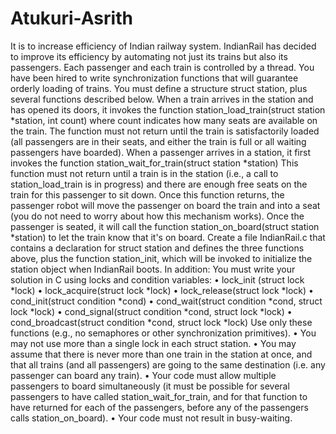 # Atukuri-Asrith
It is to increase efficiency of Indian railway system.
 IndianRail has decided to improve its efficiency by automating not just its trains but also its
passengers. Each passenger and each train is controlled by a thread. You have been hired to write
synchronization functions that will guarantee orderly loading of trains. You must define a
structure struct station, plus several functions described below.
When a train arrives in the station and has opened its doors, it invokes the function
station_load_train(struct station *station, int count)
where count indicates how many seats are available on the train. The function must not return
until the train is satisfactorily loaded (all passengers are in their seats, and either the train is full
or all waiting passengers have boarded).
When a passenger arrives in a station, it first invokes the function
station_wait_for_train(struct station *station)
This function must not return until a train is in the station (i.e., a call to station_load_train is
in progress) and there are enough free seats on the train for this passenger to sit down. Once this
function returns, the passenger robot will move the passenger on board the train and into a seat
(you do not need to worry about how this mechanism works). Once the passenger is seated, it
will call the function
station_on_board(struct station *station)
to let the train know that it's on board.
Create a file IndianRail.c that contains a declaration for struct station and defines the three
functions above, plus the function station_init, which will be invoked to initialize the station
object when IndianRail boots. In addition:
You must write your solution in C using locks and condition variables:
• lock_init (struct lock *lock)
• lock_acquire(struct lock *lock)
• lock_release(struct lock *lock)
• cond_init(struct condition *cond)
• cond_wait(struct condition *cond, struct lock *lock)
• cond_signal(struct condition *cond, struct lock *lock)
• cond_broadcast(struct condition *cond, struct lock *lock)
Use only these functions (e.g., no semaphores or other synchronization primitives).
• You may not use more than a single lock in each struct station.
• You may assume that there is never more than one train in the station at once, and that all
trains (and all passengers) are going to the same destination (i.e. any passenger can board
any train).
• Your code must allow multiple passengers to board simultaneously (it must be possible
for several passengers to have called station_wait_for_train, and for that function to
have returned for each of the passengers, before any of the passengers calls
station_on_board).
• Your code must not result in busy-waiting.
